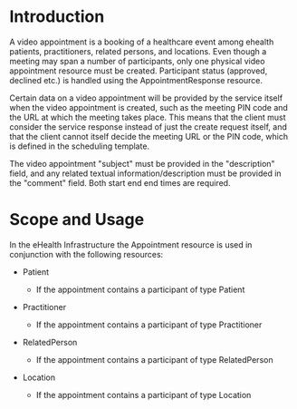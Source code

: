# Introduction

A video appointment is a booking of a healthcare event among ehealth patients, practitioners, related persons, and locations.
Even though a meeting may span a number of participants, only one physical video appointment resource must be created. Participant 
status (approved, declined etc.) is handled using the AppointmentResponse resource.

Certain data on a video appointment will be provided by the service itself when the video appointment is created, such as
the meeting PIN code and the URL at which the meeting takes place. This means that the client must consider the service
response instead of just the create request itself, and that the client cannot itself decide the meeting URL or the PIN code,
which is defined in the scheduling template.

The video appointment "subject" must be provided in the "description" field, and any related textual information/description 
must be provided in the "comment" field. Both start end end times are required.

# Scope and Usage
In the eHealth Infrastructure the Appointment resource is used in conjunction with the following resources:

- Patient
  - If the appointment contains a participant of type Patient

- Practitioner
  - If the appointment contains a participant of type Practitioner

- RelatedPerson
  - If the appointment contains a participant of type RelatedPerson

- Location
  - If the appointment contains a participant of type Location
  
